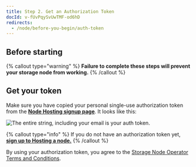 ```yaml
---
title: Step 2. Get an Authorization Token
docId: v-fUvPqySvUwTMF-od6hD
redirects:
  - /node/before-you-begin/auth-token
---
```


## Before starting

[](docId:hbCGTv1ZLLR2-kpSaGEXw)&#x20;

{% callout type="warning"  %}
**Failure to complete these steps will prevent your storage node from working.**
{% /callout %}

## Get your token

Make sure you have copied your personal single-use authorization token from the [**Node Hosting signup page**](https://www.storj.io/host-a-node). It looks like this:

![The entire string, including your email is your auth token.](https://archbee-image-uploads.s3.amazonaws.com/kv3plx2xmXcUGcVl4Lttj/jKgCrF0NC1sP8vXkcW8e4_screen-shot-2022-05-26-at-113436-am.png)

{% callout type="info"  %}
If you do not have an authorization token yet, [**sign up to Hosting a node.**](https://registration.storj.io)
{% /callout %}

By using your authorization token, you agree to the [Storage Node Operator Terms and Conditions](https://storj.io/storj-operator-terms).
